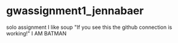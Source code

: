 # gwassignment1_jennabaer
solo assignment
  I like soup
  "If you see this the github connection is working!"
  I AM BATMAN
